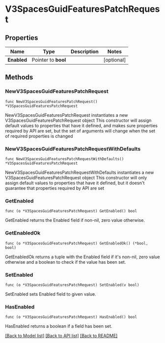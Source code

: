 # V3SpacesGuidFeaturesPatchRequest

## Properties

Name | Type | Description | Notes
------------ | ------------- | ------------- | -------------
**Enabled** | Pointer to **bool** |  | [optional] 

## Methods

### NewV3SpacesGuidFeaturesPatchRequest

`func NewV3SpacesGuidFeaturesPatchRequest() *V3SpacesGuidFeaturesPatchRequest`

NewV3SpacesGuidFeaturesPatchRequest instantiates a new V3SpacesGuidFeaturesPatchRequest object
This constructor will assign default values to properties that have it defined,
and makes sure properties required by API are set, but the set of arguments
will change when the set of required properties is changed

### NewV3SpacesGuidFeaturesPatchRequestWithDefaults

`func NewV3SpacesGuidFeaturesPatchRequestWithDefaults() *V3SpacesGuidFeaturesPatchRequest`

NewV3SpacesGuidFeaturesPatchRequestWithDefaults instantiates a new V3SpacesGuidFeaturesPatchRequest object
This constructor will only assign default values to properties that have it defined,
but it doesn't guarantee that properties required by API are set

### GetEnabled

`func (o *V3SpacesGuidFeaturesPatchRequest) GetEnabled() bool`

GetEnabled returns the Enabled field if non-nil, zero value otherwise.

### GetEnabledOk

`func (o *V3SpacesGuidFeaturesPatchRequest) GetEnabledOk() (*bool, bool)`

GetEnabledOk returns a tuple with the Enabled field if it's non-nil, zero value otherwise
and a boolean to check if the value has been set.

### SetEnabled

`func (o *V3SpacesGuidFeaturesPatchRequest) SetEnabled(v bool)`

SetEnabled sets Enabled field to given value.

### HasEnabled

`func (o *V3SpacesGuidFeaturesPatchRequest) HasEnabled() bool`

HasEnabled returns a boolean if a field has been set.


[[Back to Model list]](../README.md#documentation-for-models) [[Back to API list]](../README.md#documentation-for-api-endpoints) [[Back to README]](../README.md)


